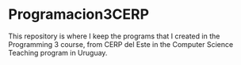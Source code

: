 # Programacion3CERP
This repository is where I keep the programs that I created in the Programming 3 course, from CERP del Este in the Computer Science Teaching program in Uruguay.
